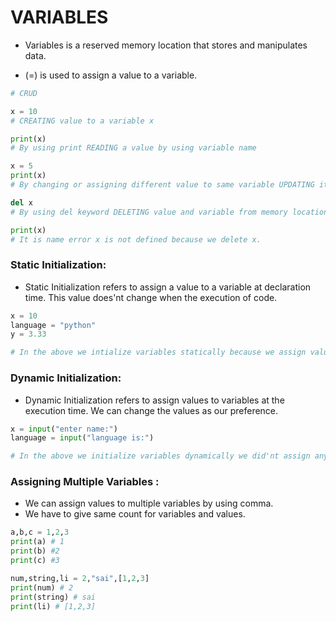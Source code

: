 # VARIABLES  

- Variables is a reserved memory location that stores and manipulates data.

- (=) is used to assign a value to a variable.

```python
# CRUD

x = 10
# CREATING value to a variable x

print(x)  
# By using print READING a value by using variable name

x = 5 
print(x)
# By changing or assigning different value to same variable UPDATING its value to 5.

del x 
# By using del keyword DELETING value and variable from memory location

print(x)
# It is name error x is not defined because we delete x.


```

### Static Initialization:

- Static Initialization refers to assign a value to a variable at declaration time. This value does'nt change when the execution of code.

```python
x = 10
language = "python"
y = 3.33 

# In the above we intialize variables statically because we assign values when a variable is declare.
```

### Dynamic Initialization:

- Dynamic Initialization refers to assign values to variables at the execution time. We can change the values as our preference.

```python
x = input("enter name:")
language = input("language is:")

# In the above we initialize variables dynamically we did'nt assign any values during declaration.
```

### Assigning Multiple Variables :

- We can assign values to multiple variables by using comma.
- We have to give same count for variables and values.

```python
a,b,c = 1,2,3
print(a) # 1
print(b) #2
print(c) #3

num,string,li = 2,"sai",[1,2,3]
print(num) # 2
print(string) # sai
print(li) # [1,2,3]
```



